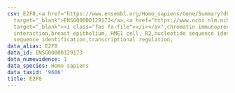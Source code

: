 ```yaml
---
csv: E2F8,<a href="https://www.ensembl.org/Homo_sapiens/Gene/Summary?db=core;g=ENSG00000129173"
  target="_blank">ENSG00000129173</a>,<a href="https://www.ncbi.nlm.nih.gov/pubmed/22863008"
  target="_blank"><i class="fas fa-file"></i></a>",chromatin immunoprecipitation assay,direct
  interaction,breast epithelium, HME1 cell, R2,nucleotide sequence identification,nucleotide
  sequence identification,transcriptional regulation,
data_alias: E2F8
data_id: ENSG00000129173
data_numevidence: 1
data_species: Homo sapiens
data_taxid: '9606'
title: E2F8
---
```

